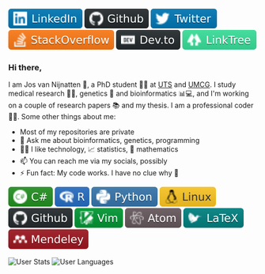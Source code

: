 [![Linkedin Badge][logo_linkedin]](https://www.linkedin.com/in/jos-van-nijnatten/)
[![Github Badge][logo_github]](https://github.com/vanNijnatten/)
[![Twitter Badge][logo_twitter]](https://twitter.com/J_vanNijnatten)
[![StackOverdlow][logo_stackoverflow]](https://stackoverflow.com/story/vannijnatten)
[![Dev.to][logo_devto]](https://dev.to/vannijnatten)
[![LinkTree][logo_linktree]](https://linktr.ee/vanNijnatten)


### Hi there,
I am Jos van Nijnatten 🧔, a PhD student 🧑‍🔬 at [UTS](http://www.uts.edu.au) and [UMCG](https://www.umcg.nl). I study medical research 🦠🔬, genetics 🧬 and bioinformatics 📊💻, and I'm working on a couple of research papers 📚 and my thesis. I am a professional coder 👨‍💻. Some other things about me:


- Most of my repositories are private<br />
- 💬 Ask me about bioinformatics, genetics, programming<br />
- 🧑‍💻 I like technology, 📈 statistics, 🧮 mathematics<br />
- 📫 You can reach me via my socials, possibly<br />
- ⚡ Fun fact: My code works. I have no clue why 🤨


[![C-Sharp][logo_csharp]](#)
[![R][logo_r]](#)
[![Python][logo_python]](#)
[![Linux][logo_linux]](#)
[![GitHub][logo_github]](#)
[![Vim][logo_vim]](#)
[![Atom][logo_atom]](#)
[![LaTeX][logo_latex]](#)
[![Mendeley][logo_mendeley]](#)

[logo_atom]: img/atom.svg "Atom.io"
[logo_csharp]: img/csharp.svg "C#"
[logo_devto]: img/devto.svg "DEV.To"
[logo_github]: img/github.svg "GitHub"
[logo_latex]: img/latex.svg "LaTeX"
[logo_linkedin]: img/linkedin.svg "LinkedIn"
[logo_linktree]: img/linktree.svg "LinkTree"
[logo_linux]: img/linux.svg "Linux"
[logo_mendeley]: img/mendeley.svg "Mendeley"
[logo_python]: img/python.svg "Python"
[logo_r]: img/r.svg "R"
[logo_stackoverflow]: img/stackoverflow.svg "Stack Overflow"
[logo_twitter]: img/twitter.svg "Twitter"
[logo_vim]: img/vim.svg "Vim"

<!--
shields.io icons via https://simpleicons.org/
+++
Atom.io: https://img.shields.io/badge/-Atom-66585c?style=flat&logoColor=white&logo=atom
C#: https://img.shields.io/badge/-C%23-239120?style=flat&logoColor=white&logo=c-sharp
Dev.To: https://img.shields.io/badge/-Dev.to-242A2D?style=flat&logo=dev.to&logoColor=white
GitHub: https://img.shields.io/badge/-GitHub-181717?style=flat&logoColor=white&logo=github
LaTeX: https://img.shields.io/badge/-LaTeX-008080?style=flat&logoColor=white&logo=latex
LinkedIn: https://img.shields.io/badge/-LinkedIn-0077B5?style=flat&logo=Linkedin&logoColor=white
LinkTree: https://img.shields.io/badge/-LinkTree-39e09b?style=flat&logo=linktree&logoColor=white
Linux: https://img.shields.io/badge/-Linux-fcc624?style=flat&logoColor=white&logo=linux
Mendeley: https://img.shields.io/badge/-Mendeley-9d1620?style=flat&logoColor=white&logo=mendeley
Python: https://img.shields.io/badge/-Python-3776ab?style=flat&logoColor=white&logo=python
R: https://img.shields.io/badge/-R-276dc3?style=flat&logoColor=white&logo=r
Stack Overflow: https://img.shields.io/badge/-StackOverflow-FE7A16?style=flat&logo=StackOverflow&logoColor=white
Twitter: https://img.shields.io/badge/-Twitter-0077B5?style=flat&logo=Twitter&logoColor=white
Vim: https://img.shields.io/badge/-Vim-019733?style=flat&logoColor=white&logo=vim
-->



![User Stats](https://github-readme-stats.vercel.app/api?username=vanNijnatten&count_private=true&show_icons=true&hide_title=true&theme=chartreuse-dark&hide_border=true&bg_color=00000000)
![User Languages](https://github-readme-stats.vercel.app/api/top-langs/?username=vanNijnatten&layout=compact&hide_title=true&theme=chartreuse-dark&hide_border=true&bg_color=00000000)
